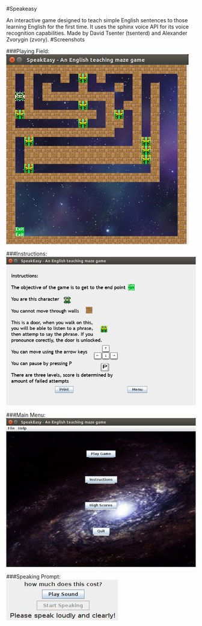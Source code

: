 #Speakeasy

An interactive game designed to teach simple English sentences to those learning English for the first time. 
It uses the sphinx voice API for its voice recognition capabilities.
Made by David Tsenter (tsenterd) and Alexander Zvorygin (zvory).
#Screenshots

###Playing Field:  
![Playing Field](https://raw.githubusercontent.com/tsenterd/Speakeasy/master/PlayingField.png)

###Instructions:  
![Instructions](https://raw.githubusercontent.com/tsenterd/Speakeasy/master/Instructions.png)

###Main Menu:  
![Main Menu](https://raw.githubusercontent.com/tsenterd/Speakeasy/master/Menu.png)

###Speaking Prompt:  
![Speaking Prompt](https://raw.githubusercontent.com/tsenterd/Speakeasy/master/SpeakingPrompt.png)

